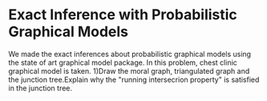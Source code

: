 # Exact Inference with Probabilistic Graphical Models
We made the exact inferences about probabilistic graphical models using the state of art graphical model package. In this problem, chest clinic graphical model is taken.
1)Draw the moral graph, triangulated graph and the junction tree.Explain why the "running intersecrion property" is satisfied in the junction tree.


